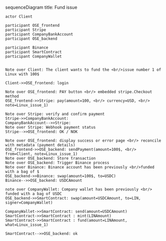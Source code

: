 sequenceDiagram
    title: Fund issue

    actor Client

    participant OSE_frontend
    participant Stripe
    participant CompanyBankAccount
    participant OSE_backend

    participant Binance
    participant SmartContract
    participant CompanyWallet
    
    
    Note over Client: The client wants to fund the <br/>issue number 1 of Linux with 100$

    Client->>OSE_frontend: login
    
    Note over OSE_frontend: PAY button <br/> embedded stripe.Checkout method
    OSE_frontend->>Stripe: pay(amount=100, <br/> currency=USD, <br/> note=Linux_issue_1)

    Note over Stripe: verify and confirm payment
    Stripe->>CompanyBankAccount: 
    CompanyBankAccount-->>Stripe: 
    Note over Stripe: Webhook payment status
    Stripe-->>OSE_frontend: OK / NOK

    Note over OSE_frontend: display success or error page <br/> reconcile with metadata (payment details)
    OSE_frontend->>OSE_backend: sendPayment(amount=100$, <br/> from=Client, note=Linux_issue_1)
    Note over OSE_backend: Store transaction
    Note over OSE_backend: Trigger Binance process
    Note over Binance: Binance account has been previously <br/>funded with a bag of $
    OSE_backend->>Binance: swap(amount=100$, to=USDC)
    Binance-->>OSE_backend: USDCAmount

    note over CompanyWallet: Company wallet has been previously <br/> funded with a bag of USDC
    OSE_backend->>SmartContract: swap(amount=USDCAmount, to=LIN, signer=CompanyWallet)
   
    CompanyWallet->>SmartContract: send(amount=USDCAmount)
    SmartContract->>SmartContract : mint(LINAmount)
    SmartContract->>SmartContract : fund(amount=LINAmount, what=Linux_issue_1)
    
    SmartContract-->>OSE_backend: ok
